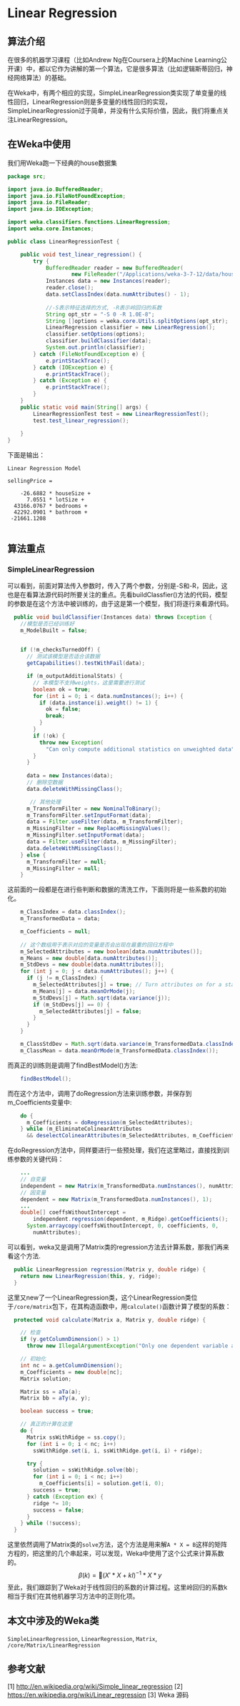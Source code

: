 # Linear Regression
## 算法介绍
在很多的机器学习课程（比如Andrew Ng在Coursera上的Machine Learning公开课）中，都以它作为讲解的第一个算法，它是很多算法（比如逻辑斯蒂回归，神经网络算法）的基础。

在Weka中，有两个相应的实现，SimpleLinearRegression类实现了单变量的线性回归，LinearRegression则是多变量的线性回归的实现，SimpleLinearRegression过于简单，并没有什么实际价值，因此，我们将重点关注LinearRegression。

## 在Weka中使用
我们用Weka跑一下经典的house数据集

```java
package src;

import java.io.BufferedReader;
import java.io.FileNotFoundException;
import java.io.FileReader;
import java.io.IOException;

import weka.classifiers.functions.LinearRegression;
import weka.core.Instances;

public class LinearRegressionTest {

	public void test_linear_regression() {
		try {
			BufferedReader reader = new BufferedReader(
					new FileReader("/Applications/weka-3-7-12/data/house.arff"));
			Instances data = new Instances(reader);
			reader.close();
			data.setClassIndex(data.numAttributes() - 1);
			
			//-S表示特征选择的方式, -R表示岭回归的系数
			String opt_str = "-S 0 -R 1.0E-8";
			String []options = weka.core.Utils.splitOptions(opt_str);
			LinearRegression classifier = new LinearRegression();
			classifier.setOptions(options);
			classifier.buildClassifier(data);
			System.out.println(classifier);
		} catch (FileNotFoundException e) {
			e.printStackTrace();
		} catch (IOException e) {
			e.printStackTrace();
		} catch (Exception e) {
			e.printStackTrace();
		}
	}
	public static void main(String[] args) {
		LinearRegressionTest test = new LinearRegressionTest();
		test.test_linear_regression();
		
	}
}

```

下面是输出：

```
Linear Regression Model

sellingPrice =

    -26.6882 * houseSize +
      7.0551 * lotSize +
  43166.0767 * bedrooms +
  42292.0901 * bathroom +
 -21661.1208
 
```


## 算法重点
### SimpleLinearRegression
可以看到，前面对算法传入参数时，传入了两个参数，分别是-S和-R，因此，这也是在看算法源代码时所要关注的重点。先看buildClassfier()方法的代码，模型的参数是在这个方法中被训练的，由于这是第一个模型，我们将逐行来看源代码。

```java
  public void buildClassifier(Instances data) throws Exception {
  	//模型是否已经训练好
    m_ModelBuilt = false;

	
    if (!m_checksTurnedOff) {
      // 测试该模型是否适合该数据
      getCapabilities().testWithFail(data);

      if (m_outputAdditionalStats) {
		// 本模型不支持weights，这里需要进行测试
        boolean ok = true;
        for (int i = 0; i < data.numInstances(); i++) {
          if (data.instance(i).weight() != 1) {
            ok = false;
            break;
          }
        }
        if (!ok) {
          throw new Exception(
            "Can only compute additional statistics on unweighted data");
        }
      }      
     
      data = new Instances(data);
      // 删除空数据
      data.deleteWithMissingClass();

	   // 其他处理
      m_TransformFilter = new NominalToBinary();
      m_TransformFilter.setInputFormat(data);
      data = Filter.useFilter(data, m_TransformFilter);
      m_MissingFilter = new ReplaceMissingValues();
      m_MissingFilter.setInputFormat(data);
      data = Filter.useFilter(data, m_MissingFilter);
      data.deleteWithMissingClass();
    } else {
      m_TransformFilter = null;
      m_MissingFilter = null;
    }
```
这前面的一段都是在进行些判断和数据的清洗工作，下面则将是一些系数的初始化。

```java
	m_ClassIndex = data.classIndex();
    m_TransformedData = data;

    m_Coefficients = null;
	
	// 这个数组用于表示对应的变量是否会出现在最重的回归方程中
    m_SelectedAttributes = new boolean[data.numAttributes()];
    m_Means = new double[data.numAttributes()];
    m_StdDevs = new double[data.numAttributes()];
    for (int j = 0; j < data.numAttributes(); j++) {
      if (j != m_ClassIndex) {
        m_SelectedAttributes[j] = true; // Turn attributes on for a start
        m_Means[j] = data.meanOrMode(j);
        m_StdDevs[j] = Math.sqrt(data.variance(j));
        if (m_StdDevs[j] == 0) {
          m_SelectedAttributes[j] = false;
        }
      }
    }

    m_ClassStdDev = Math.sqrt(data.variance(m_TransformedData.classIndex()));
    m_ClassMean = data.meanOrMode(m_TransformedData.classIndex());
```
而真正的训练则是调用了findBestModel()方法:

```java
    findBestModel();
```
而在这个方法中，调用了doRegression方法来训练参数，并保存到m_Coefficients变量中:

```java
    do {
      m_Coefficients = doRegression(m_SelectedAttributes);
    } while (m_EliminateColinearAttributes
      && deselectColinearAttributes(m_SelectedAttributes, m_Coefficients));
```

在doRegression方法中，同样要进行一些预处理，我们在这里略过，直接找到训练参数的关键代码：

```java
	...
	// 自变量
	independent = new Matrix(m_TransformedData.numInstances(), numAttributes);
	// 因变量
	dependent = new Matrix(m_TransformedData.numInstances(), 1);
	...
	double[] coeffsWithoutIntercept =
        independent.regression(dependent, m_Ridge).getCoefficients();
      System.arraycopy(coeffsWithoutIntercept, 0, coefficients, 0,
        numAttributes);
```
可以看到，weka又是调用了Matrix类的regression方法去计算系数，那我们再来看这个方法.

```java
  public LinearRegression regression(Matrix y, double ridge) {
    return new LinearRegression(this, y, ridge);
  }
```
这里又new了一个LinearRegression类，这个LinearRegression类位于`/core/matrix`包下，在其构造函数中，用`calculate()`函数计算了模型的系数：

```java
  protected void calculate(Matrix a, Matrix y, double ridge) {

	// 检查
    if (y.getColumnDimension() > 1)
      throw new IllegalArgumentException("Only one dependent variable allowed");

	// 初始化
    int nc = a.getColumnDimension();
    m_Coefficients = new double[nc];
    Matrix solution;

    Matrix ss = aTa(a);
    Matrix bb = aTy(a, y);

    boolean success = true;

	// 真正的计算在这里
    do {
      Matrix ssWithRidge = ss.copy();
      for (int i = 0; i < nc; i++)
        ssWithRidge.set(i, i, ssWithRidge.get(i, i) + ridge);

      try {
        solution = ssWithRidge.solve(bb);
        for (int i = 0; i < nc; i++)
          m_Coefficients[i] = solution.get(i, 0);
        success = true;
      } catch (Exception ex) {
        ridge *= 10;
        success = false;
      }
    } while (!success);
  }
```
这里依然调用了Matrix类的`solve`方法，这个方法是用来解`A * X = B`这样的矩阵方程的，把这里的几个串起来，可以发现，Weka中使用了这个公式来计算系数的。
$$ \beta(k) = 􏰅( X' * X + kI) ^ {-1} * X * y $$
至此，我们跟踪到了Weka对于线性回归的系数的计算过程。这里岭回归的系数k相当于我们在其他机器学习方法中的正则化项。


## 本文中涉及的Weka类
`SimpleLinearRegression`, `LinearRegression`, `Matrix`, `/core/Matrix/LinearRegression`

## 参考文献
[1] http://en.wikipedia.org/wiki/Simple_linear_regression
[2] https://en.wikipedia.org/wiki/Linear_regression
[3] Weka 源码